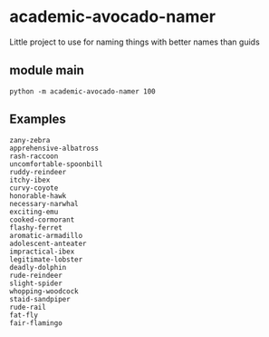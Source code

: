 # academic-avocado-namer

Little project to use for naming things with better names than guids

## module main

```
python -m academic-avocado-namer 100
```

## Examples

```
zany-zebra
apprehensive-albatross
rash-raccoon
uncomfortable-spoonbill
ruddy-reindeer
itchy-ibex
curvy-coyote
honorable-hawk
necessary-narwhal
exciting-emu
cooked-cormorant
flashy-ferret
aromatic-armadillo
adolescent-anteater
impractical-ibex
legitimate-lobster
deadly-dolphin
rude-reindeer
slight-spider
whopping-woodcock
staid-sandpiper
rude-rail
fat-fly
fair-flamingo
```
